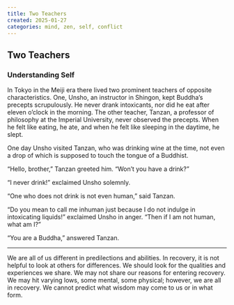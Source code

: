 ```yaml
---
title: Two Teachers
created: 2025-01-27
categories: mind, zen, self, conflict
---
```


## Two Teachers

### Understanding Self

In Tokyo in the Meiji era there lived two prominent teachers of opposite characteristics. One, Unsho, an instructor in Shingon, kept Buddha’s precepts scrupulously. He never drank intoxicants, nor did he eat after eleven o’clock in the morning. The other teacher, Tanzan, a professor of philosophy at the Imperial University, never observed the precepts. When he felt like eating, he ate, and when he felt like sleeping in the daytime, he slept.

One day Unsho visited Tanzan, who was drinking wine at the time, not even a drop of which is supposed to touch the tongue of a Buddhist.

“Hello, brother,” Tanzan greeted him. “Won’t you have a drink?”

“I never drink!” exclaimed Unsho solemnly.

“One who does not drink is not even human,” said Tanzan.

“Do you mean to call me inhuman just because I do not indulge in intoxicating liquids!” exclaimed Unsho in anger. “Then if I am not human, what am I?”

“You are a Buddha,” answered Tanzan.

* * *

We are all of us different in predilections and abilities. In recovery, it is not helpful to look at others for differences. We should look for the qualities and experiences we share. We may not share our reasons for entering recovery. We may hit varying lows, some mental, some physical; however, we are all in recovery. We cannot predict what wisdom may come to us or in what form.